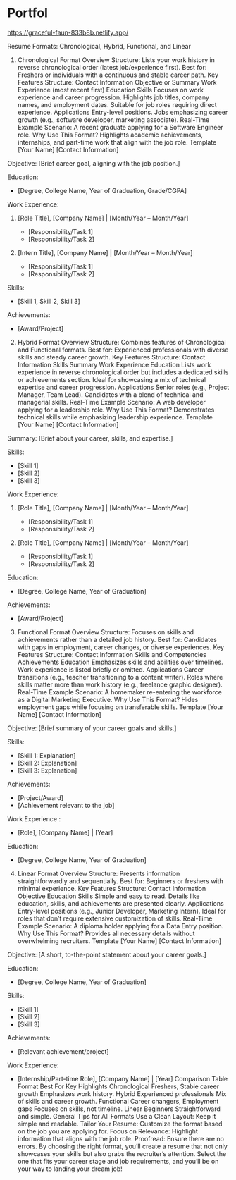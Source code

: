 # Portfol
https://graceful-faun-833b8b.netlify.app/

Resume Formats: Chronological, Hybrid, Functional, and Linear
1. Chronological Format
Overview
Structure: Lists your work history in reverse chronological order (latest job/experience first).
Best for: Freshers or individuals with a continuous and stable career path.
Key Features
Structure:
Contact Information
Objective or Summary
Work Experience (most recent first)
Education
Skills
Focuses on work experience and career progression.
Highlights job titles, company names, and employment dates.
Suitable for job roles requiring direct experience.
Applications
Entry-level positions.
Jobs emphasizing career growth (e.g., software developer, marketing associate).
Real-Time Example
Scenario: A recent graduate applying for a Software Engineer role.
Why Use This Format? Highlights academic achievements, internships, and part-time work that align with the job role.
Template
[Your Name]
[Contact Information]

Objective:
[Brief career goal, aligning with the job position.]

Education:
- [Degree, College Name, Year of Graduation, Grade/CGPA]

Work Experience:
1. [Role Title], [Company Name] | [Month/Year – Month/Year]
   - [Responsibility/Task 1]
   - [Responsibility/Task 2]

2. [Intern Title], [Company Name] | [Month/Year – Month/Year]
   - [Responsibility/Task 1]
   - [Responsibility/Task 2]

Skills:
- [Skill 1, Skill 2, Skill 3]

Achievements:
- [Award/Project]
2. Hybrid Format
Overview
Structure: Combines features of Chronological and Functional formats.
Best for: Experienced professionals with diverse skills and steady career growth.
Key Features
Structure:
Contact Information
Skills Summary
Work Experience
Education
Lists work experience in reverse chronological order but includes a dedicated skills or achievements section.
Ideal for showcasing a mix of technical expertise and career progression.
Applications
Senior roles (e.g., Project Manager, Team Lead).
Candidates with a blend of technical and managerial skills.
Real-Time Example
Scenario: A web developer applying for a leadership role.
Why Use This Format? Demonstrates technical skills while emphasizing leadership experience.
Template
[Your Name]
[Contact Information]

Summary:
[Brief about your career, skills, and expertise.]

Skills:
- [Skill 1]
- [Skill 2]
- [Skill 3]

Work Experience:
1. [Role Title], [Company Name] | [Month/Year – Month/Year]
   - [Responsibility/Task 1]
   - [Responsibility/Task 2]

2. [Role Title], [Company Name] | [Month/Year – Month/Year]
   - [Responsibility/Task 1]
   - [Responsibility/Task 2]

Education:
- [Degree, College Name, Year of Graduation]

Achievements:
- [Award/Project]
3. Functional Format
Overview
Structure: Focuses on skills and achievements rather than a detailed job history.
Best for: Candidates with gaps in employment, career changes, or diverse experiences.
Key Features
Structure:
Contact Information
Skills and Competencies
Achievements
Education
Emphasizes skills and abilities over timelines.
Work experience is listed briefly or omitted.
Applications
Career transitions (e.g., teacher transitioning to a content writer).
Roles where skills matter more than work history (e.g., freelance graphic designer).
Real-Time Example
Scenario: A homemaker re-entering the workforce as a Digital Marketing Executive.
Why Use This Format? Hides employment gaps while focusing on transferable skills.
Template
[Your Name]
[Contact Information]

Objective:
[Brief summary of your career goals and skills.]

Skills:
- [Skill 1: Explanation]
- [Skill 2: Explanation]
- [Skill 3: Explanation]

Achievements:
- [Project/Award]
- [Achievement relevant to the job]

Work Experience :
- [Role], [Company Name] | [Year]

Education:
- [Degree, College Name, Year of Graduation]
4. Linear Format
Overview
Structure: Presents information straightforwardly and sequentially.
Best for: Beginners or freshers with minimal experience.
Key Features
Structure:
Contact Information
Objective
Education
Skills
Simple and easy to read.
Details like education, skills, and achievements are presented clearly.
Applications
Entry-level positions (e.g., Junior Developer, Marketing Intern).
Ideal for roles that don’t require extensive customization of skills.
Real-Time Example
Scenario: A diploma holder applying for a Data Entry position.
Why Use This Format? Provides all necessary details without overwhelming recruiters.
Template
[Your Name]
[Contact Information]

Objective:
[A short, to-the-point statement about your career goals.]

Education:
- [Degree, College Name, Year of Graduation]

Skills:
- [Skill 1]
- [Skill 2]
- [Skill 3]

Achievements:
- [Relevant achievement/project]

Work Experience:
- [Internship/Part-time Role], [Company Name] | [Year]
Comparison Table
Format	Best For	Key Highlights
Chronological	Freshers, Stable career growth	Emphasizes work history.
Hybrid	Experienced professionals	Mix of skills and career growth.
Functional	Career changers, Employment gaps	Focuses on skills, not timeline.
Linear	Beginners	Straightforward and simple.
General Tips for All Formats
Use a Clean Layout: Keep it simple and readable.
Tailor Your Resume: Customize the format based on the job you are applying for.
Focus on Relevance: Highlight information that aligns with the job role.
Proofread: Ensure there are no errors.
By choosing the right format, you’ll create a resume that not only showcases your skills but also grabs the recruiter’s attention. Select the one that fits your career stage and job requirements, and you’ll be on your way to landing your dream job!

